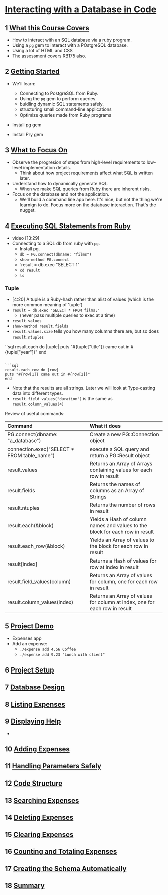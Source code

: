 # [Interacting with a Database in Code](https://launchschool.com/lessons/10f7102d/assignments)

## 1	[What this Course Covers](https://launchschool.com/lessons/10f7102d/assignments/9b9de296)

- How to interact with an SQL database via a ruby program.
- Using a `pg` gem to interact with a POstgreSQL database.
- Using a lot of HTML and CSS
- The assessment covers RB175 also.

## 2	[Getting Started](https://launchschool.com/lessons/10f7102d/assignments/7ac0fce8)

- We'll learn:
  - Connecting to PostgreSQL from Ruby.
  - Using the `pg` gem to perform queries.
  - buidling dynamic SQL statements safely.
  - structuring small command-line applications
  - Optimize queries made from Ruby programs
 
- Install pg gem
- Install Pry gem

## 3	[What to Focus On](https://launchschool.com/lessons/10f7102d/assignments/61966257)

- Observe the progresion of steps from high-level requirements to low-level implementation details.
  - Think about how project requirements affect what SQL is written later.
- Understand how to dynamically generate SQL.
  - When we make SQL queries from Ruby there are inherent risks.
- Focus on the database and not the application.
  - We'll build a command line app here. It's nice, but not the thing we're learnign to do. Focus more on the database interaction. That's the nugget.

## 4	[Executing SQL Statements from Ruby](https://launchschool.com/lessons/10f7102d/assignments/003e5e30)

- video [13:29]
- Connecting to a SQL db from ruby with `pg`.
  - Install pg.
  - `db = PG.connect(dbname: "films")`
  - `show-method PG.connect`
  - `result = db.exec "SELECT 1"
  - `cd result`
  - `ls`
### Tuple
  - [4:20] A tuple is a Ruby-hash rather than alist of values (which is the more common meaning of 'tuple')
  - `result = db.exec "SELECT * FROM films;"`
    - (never pass multiple queries to exec at a time)
  - `result.values`
  - `show-method result.fields`
  - `result.values.size` tells you how many columns there are, but so does `result.ntuples`

``sql
result.each do |tuple|
  puts "#{tuple["title"]} came out in #{tuple["year"]}"
end
  ```

```sql
result.each_row do |row|
  puts "#{row[1]} came out in #{row[2]}"
end
```

- Note that the results are all strings. Later we will look at Type-casting data into different types.
- `result.field_values("duration")` is the same as `result.column_values(4)`

Review of useful commands:

|Command|	What it does|
| :--- | :--- |
|PG.connect(dbname: "a_database")	|Create a new PG::Connection object|
|connection.exec("SELECT * FROM table_name")	|execute a SQL query and return a PG::Result object|
|result.values|	Returns an Array of Arrays containing values for each row in result|
|result.fields|	Returns the names of columns as an Array of Strings|
|result.ntuples|	Returns the number of rows in result|
|result.each(&block)|	Yields a Hash of column names and values to the block for each row in result|
|result.each_row(&block)|	Yields an Array of values to the block for each row in result|
|result[index]|	Returns a Hash of values for row at index in result|
|result.field_values(column)|	Returns an Array of values for column, one for each row in result|
|result.column_values(index)|	Returns an Array of values for column at index, one for each row in result|

## 5 [Project Demo](https://launchschool.com/lessons/10f7102d/assignments/1ca9b617)

- Expenses app
- Add an expense:
  -  `./expense add 4.56 Coffee`
  -   `./expense add 9.23 "Lunch with client"`

## 6	[Project Setup](https://launchschool.com/lessons/10f7102d/assignments/2090528a)

## 7	[Database Design](https://launchschool.com/lessons/10f7102d/assignments/796f407c)

## 8	[Listing Expenses](https://launchschool.com/lessons/10f7102d/assignments/772b1386)	

## 9	[Displaying Help](https://launchschool.com/lessons/10f7102d/assignments/fa215da5)

- 

## 10 [Adding Expenses](https://launchschool.com/lessons/10f7102d/assignments/c54b083f)



## 11	[Handling Parameters Safely](https://launchschool.com/lessons/10f7102d/assignments/6877d345)



## 12 [Code Structure](https://launchschool.com/lessons/10f7102d/assignments/bfc4ac83)


## 13	[Searching Expenses](https://launchschool.com/lessons/10f7102d/assignments/e4a48665)


## 14	[Deleting Expenses](https://launchschool.com/lessons/10f7102d/assignments/59094a8d)


## 15	[Clearing Expenses](https://launchschool.com/lessons/10f7102d/assignments/78571424)


## 16	[Counting and Totaling Expenses](https://launchschool.com/lessons/10f7102d/assignments/53f46b39)



## 17	[Creating the Schema Automatically](https://launchschool.com/lessons/10f7102d/assignments/99b9d97f)


## 18	[Summary](https://launchschool.com/lessons/10f7102d/assignments/e40ff3e1)
